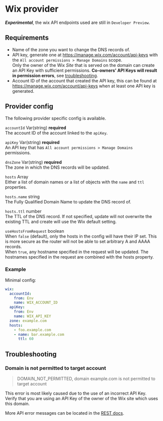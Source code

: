 # Wix provider

***Experimental***, the wix API endpoints used are still in `Developer Preview`.

## Requirements

- Name of the zone you want to change the DNS records of.
- API key, generate one at <https://manage.wix.com/account/api-keys> with the `All account permissions > Manage Domains` scope.  
  Only the owner of the Wix _Site_ that is served on the domain can create an API Key with sufficient permissions. **Co-owners' API Keys will result in permission errors**, see [troubleshooting](#domain-is-not-permitted-to-target-account).
- Account ID of the account that created the API key, this can be found at <https://manage.wix.com/account/api-keys> when at least one API key is generated.

## Provider config

The following provider specific config is available.

`accountId` Var(string) **required**  
The account ID of the account linked to the `apiKey`.

`apiKey` Var(string) **required**  
An API key that has `All account permissions > Manage Domains` permissions.

`dnsZone` Var(string) **required**  
The zone in which the DNS records will be updated.

`hosts` Array  
Either a list of domain names or a list of objects with the `name` and `ttl` properties.

`hosts.name` string  
The Fully Qualified Domain Name to update the DNS record of.

`hosts.ttl` number  
The TTL of the DNS record. If not specified, update will not overwrite the existing TTL and create will use the Wix default setting.

`useHostsFromRequest` boolean  
When `false` (default), only the hosts in the config will have their IP set.
This is more secure as the router will not be able to set arbitrary A and AAAA records.  
When `true`, any hostname specified in the request will be updated.
The hostnames specified in the request are combined with the hosts property.

### Example

Minimal config:

```yaml
wix:
  accountId:
    from: Env
    name: WIX_ACCOUNT_ID
  apiKey:
    from: Env
    name: WIX_API_KEY
  zone: example.com
  hosts:
    - foo.example.com
    - name: bar.example.com
      ttl: 60
```

## Troubleshooting

### Domain is not permitted to target account

> DOMAIN_NOT_PERMITTED, domain example.com is not permitted to target account

This error is most likely caused due to the use of an incorrect API Key.
Verify that you are using an API Key of the owner of the Wix site which uses this domain.

More API error messages can be located in the [REST docs](https://dev.wix.com/docs/rest/account-level/domains/domain-dns/error-messages).
